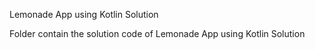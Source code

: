 Lemonade App using Kotlin Solution

Folder contain the solution code of Lemonade App using Kotlin Solution
